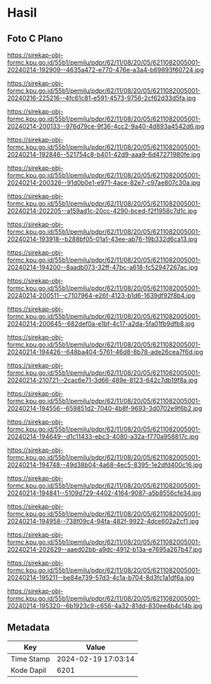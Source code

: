 # Hasil

## Foto C Plano

https://sirekap-obj-formc.kpu.go.id/55b1/pemilu/pdpr/62/11/08/20/05/6211082005001-20240214-192909--4635a472-e770-476e-a3a4-b69893f60724.jpg

https://sirekap-obj-formc.kpu.go.id/55b1/pemilu/pdpr/62/11/08/20/05/6211082005001-20240216-225216--4fc61c81-e591-4573-9756-2cf62d33d5fa.jpg

https://sirekap-obj-formc.kpu.go.id/55b1/pemilu/pdpr/62/11/08/20/05/6211082005001-20240214-200133--976d79ce-9f36-4cc2-9a40-4d893a4542d6.jpg

https://sirekap-obj-formc.kpu.go.id/55b1/pemilu/pdpr/62/11/08/20/05/6211082005001-20240214-192846--521754c8-b401-42d9-aaa9-6d47271980fe.jpg

https://sirekap-obj-formc.kpu.go.id/55b1/pemilu/pdpr/62/11/08/20/05/6211082005001-20240214-200326--91d0b0e1-e971-4ace-82e7-c97ae807c30a.jpg

https://sirekap-obj-formc.kpu.go.id/55b1/pemilu/pdpr/62/11/08/20/05/6211082005001-20240214-202205--a159ad1c-20cc-4290-bced-f2f1958c7d1c.jpg

https://sirekap-obj-formc.kpu.go.id/55b1/pemilu/pdpr/62/11/08/20/05/6211082005001-20240214-193918--b288bf05-01a1-43ee-ab76-19b332d6ca13.jpg

https://sirekap-obj-formc.kpu.go.id/55b1/pemilu/pdpr/62/11/08/20/05/6211082005001-20240214-194200--8aadb073-32ff-47bc-a618-fc52947267ac.jpg

https://sirekap-obj-formc.kpu.go.id/55b1/pemilu/pdpr/62/11/08/20/05/6211082005001-20240214-200511--c7107964-e26f-4123-b1d6-1639df92f8b4.jpg

https://sirekap-obj-formc.kpu.go.id/55b1/pemilu/pdpr/62/11/08/20/05/6211082005001-20240214-200645--682def0a-e1bf-4c17-a2da-5fa01fb9dfb8.jpg

https://sirekap-obj-formc.kpu.go.id/55b1/pemilu/pdpr/62/11/08/20/05/6211082005001-20240214-194426--648ba404-5761-46d8-8b78-ade26cea7f6d.jpg

https://sirekap-obj-formc.kpu.go.id/55b1/pemilu/pdpr/62/11/08/20/05/6211082005001-20240214-210721--2cac6e71-3d66-489e-8123-642c7db19f8a.jpg

https://sirekap-obj-formc.kpu.go.id/55b1/pemilu/pdpr/62/11/08/20/05/6211082005001-20240214-194556--659851d2-7040-4b8f-9693-3d0702e9f6b2.jpg

https://sirekap-obj-formc.kpu.go.id/55b1/pemilu/pdpr/62/11/08/20/05/6211082005001-20240214-194649--d1c11433-ebc3-4080-a32a-f770a958817c.jpg

https://sirekap-obj-formc.kpu.go.id/55b1/pemilu/pdpr/62/11/08/20/05/6211082005001-20240214-194748--49d38b04-4a68-4ec5-8395-1e2dfd400c16.jpg

https://sirekap-obj-formc.kpu.go.id/55b1/pemilu/pdpr/62/11/08/20/05/6211082005001-20240214-194841--5109d729-4402-4164-9087-a5b8556cfe34.jpg

https://sirekap-obj-formc.kpu.go.id/55b1/pemilu/pdpr/62/11/08/20/05/6211082005001-20240214-194958--738f09c4-94fa-482f-9922-4dce602a2cf1.jpg

https://sirekap-obj-formc.kpu.go.id/55b1/pemilu/pdpr/62/11/08/20/05/6211082005001-20240214-202629--aaed02bb-a9dc-4912-b13a-e7695a267b47.jpg

https://sirekap-obj-formc.kpu.go.id/55b1/pemilu/pdpr/62/11/08/20/05/6211082005001-20240214-195211--be84e739-57d3-4c1a-b704-8d3fc1a1df6a.jpg

https://sirekap-obj-formc.kpu.go.id/55b1/pemilu/pdpr/62/11/08/20/05/6211082005001-20240214-195320--6b1923c9-c656-4a32-81dd-830ee4b4c14b.jpg


## Metadata

| Key        | Value               |
| ---------- | ------------------- |
| Time Stamp | 2024-02-19 17:03:14 |
| Kode Dapil | 6201                |



